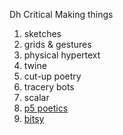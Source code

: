 Dh Critical Making things

1. sketches
2. grids & gestures
3. physical hypertext
4. twine
5. cut-up poetry
6. tracery bots
7. scalar
8. [p5 poetics](https://spongepoet.github.io/dhsi/ElmoBot.html)
9. [bitsy](https://spongepoet.github.io/dhsi/recording.gif)

